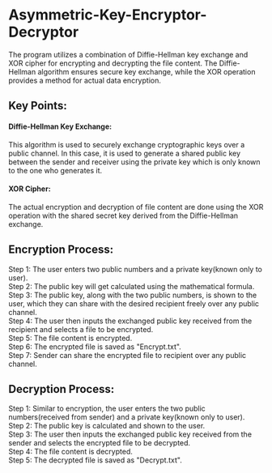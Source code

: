 # Asymmetric-Key-Encryptor-Decryptor 
The program utilizes a combination of Diffie-Hellman key exchange and XOR cipher for encrypting and decrypting the file content. The Diffie-Hellman algorithm ensures secure key exchange, while the XOR operation provides a method for actual data encryption.

## Key Points:
#### Diffie-Hellman Key Exchange: 
This algorithm is used to securely exchange cryptographic keys over a public channel. In this case, it is used to generate a shared public key between the sender and receiver using the private key which is only known to the one who generates it.

#### XOR Cipher: 
The actual encryption and decryption of file content are done using the XOR operation with the shared secret key derived from the Diffie-Hellman exchange.

## Encryption Process:

Step 1: The user enters two public numbers and a private key(known only to user).<br>
Step 2: The public key will get calculated using the mathematical formula.<br>
Step 3: The public key, along with the two public numbers, is shown to the user, which they can share with the desired recipient freely over any public channel.<br>
Step 4: The user then inputs the exchanged public key received from the recipient and selects a file to be encrypted.<br>
Step 5: The file content is encrypted.<br>
Step 6: The encrypted file is saved as "Encrypt.txt".<br>
Step 7: Sender can share the encrypted file to recipient over any public channel.<br>

## Decryption Process:

Step 1: Similar to encryption, the user enters the two public numbers(received from sender) and a private key(known only to user).<br>
Step 2: The public key is calculated and shown to the user.<br>
Step 3: The user then inputs the exchanged public key received from the sender and selects the encrypted file to be decrypted.<br>
Step 4: The file content is decrypted.<br>
Step 5: The decrypted file is saved as "Decrypt.txt".<br>
